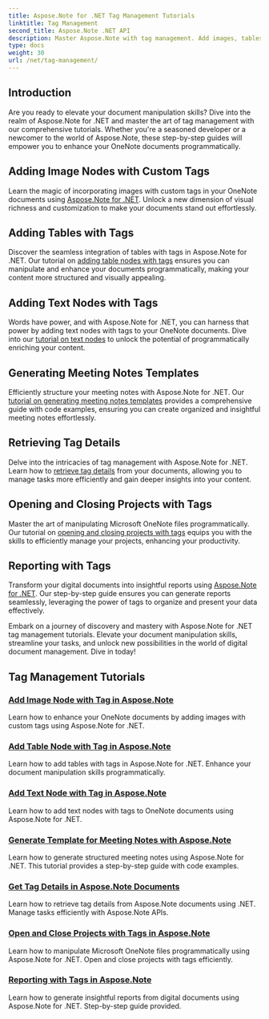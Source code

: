 ```yaml
---
title: Aspose.Note for .NET Tag Management Tutorials
linktitle: Tag Management
second_title: Aspose.Note .NET API
description: Master Aspose.Note with tag management. Add images, tables, text nodes, and generate meeting notes. Retrieve tag details and enhance document manipulation. 
type: docs
weight: 30
url: /net/tag-management/
---
```


## Introduction

Are you ready to elevate your document manipulation skills? Dive into the realm of Aspose.Note for .NET and master the art of tag management with our comprehensive tutorials. Whether you're a seasoned developer or a newcomer to the world of Aspose.Note, these step-by-step guides will empower you to enhance your OneNote documents programmatically.

## Adding Image Nodes with Custom Tags
Learn the magic of incorporating images with custom tags in your OneNote documents using [Aspose.Note for .NET](./add-image-node-tag/). Unlock a new dimension of visual richness and customization to make your documents stand out effortlessly.

## Adding Tables with Tags
Discover the seamless integration of tables with tags in Aspose.Note for .NET. Our tutorial on [adding table nodes with tags](./add-table-node-tag/) ensures you can manipulate and enhance your documents programmatically, making your content more structured and visually appealing.

## Adding Text Nodes with Tags
Words have power, and with Aspose.Note for .NET, you can harness that power by adding text nodes with tags to your OneNote documents. Dive into our [tutorial on text nodes](./add-text-node-tag/) to unlock the potential of programmatically enriching your content.

## Generating Meeting Notes Templates
Efficiently structure your meeting notes with Aspose.Note for .NET. Our [tutorial on generating meeting notes templates](./generate-template-meeting-notes/) provides a comprehensive guide with code examples, ensuring you can create organized and insightful meeting notes effortlessly.

## Retrieving Tag Details
Delve into the intricacies of tag management with Aspose.Note for .NET. Learn how to [retrieve tag details](./get-tag-details/) from your documents, allowing you to manage tasks more efficiently and gain deeper insights into your content.

## Opening and Closing Projects with Tags
Master the art of manipulating Microsoft OneNote files programmatically. Our tutorial on [opening and closing projects with tags](./open-close-projects-tags/) equips you with the skills to efficiently manage your projects, enhancing your productivity.

## Reporting with Tags
Transform your digital documents into insightful reports using [Aspose.Note for .NET](./reporting-tags/). Our step-by-step guide ensures you can generate reports seamlessly, leveraging the power of tags to organize and present your data effectively.

Embark on a journey of discovery and mastery with Aspose.Note for .NET tag management tutorials. Elevate your document manipulation skills, streamline your tasks, and unlock new possibilities in the world of digital document management. Dive in today!
## Tag Management Tutorials
### [Add Image Node with Tag in Aspose.Note](./add-image-node-tag/)
Learn how to enhance your OneNote documents by adding images with custom tags using Aspose.Note for .NET.
### [Add Table Node with Tag in Aspose.Note](./add-table-node-tag/)
Learn how to add tables with tags in Aspose.Note for .NET. Enhance your document manipulation skills programmatically.
### [Add Text Node with Tag in Aspose.Note](./add-text-node-tag/)
Learn how to add text nodes with tags to OneNote documents using Aspose.Note for .NET.
### [Generate Template for Meeting Notes with Aspose.Note](./generate-template-meeting-notes/)
Learn how to generate structured meeting notes using Aspose.Note for .NET. This tutorial provides a step-by-step guide with code examples.
### [Get Tag Details in Aspose.Note Documents](./get-tag-details/)
Learn how to retrieve tag details from Aspose.Note documents using .NET. Manage tasks efficiently with Aspose.Note APIs.
### [Open and Close Projects with Tags in Aspose.Note](./open-close-projects-tags/)
Learn how to manipulate Microsoft OneNote files programmatically using Aspose.Note for .NET. Open and close projects with tags efficiently.
### [Reporting with Tags in Aspose.Note](./reporting-tags/)
Learn how to generate insightful reports from digital documents using Aspose.Note for .NET. Step-by-step guide provided.